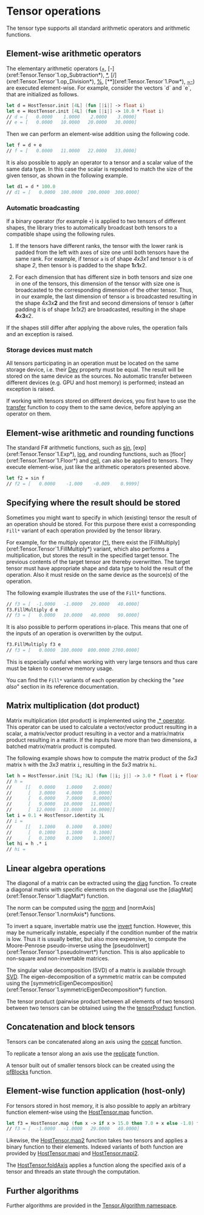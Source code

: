 # Tensor operations

The tensor type supports all standard arithmetic operators and arithmetic functions.

## Element-wise arithmetic operators

The elementary arithmetic operators ([+](xref:Tensor.Tensor`1.op_Addition*), [-](xref:Tensor.Tensor`1.op_Subtraction*), [*](xref:Tensor.Tensor`1.op_Multiply*), [/](xref:Tensor.Tensor`1.op_Division*), [%](xref:Tensor.Tensor`1.op_Modulus*), [**](xref:Tensor.Tensor`1.Pow*), [~-](xref:Tensor.Tensor`1.op_UnaryNegation*)) are executed element-wise.
For example, consider the vectors `d` and `e`, that are initialized as follows.

```fsharp
let d = HostTensor.init [4L] (fun [|i|] -> float i)
let e = HostTensor.init [4L] (fun [|i|] -> 10.0 * float i)
// d = [   0.0000    1.0000    2.0000    3.0000]
// e = [   0.0000   10.0000   20.0000   30.0000]
```

Then we can perform an element-wise addition using the following code.

```fsharp
let f = d + e
// f = [   0.0000   11.0000   22.0000   33.0000]
```

It is also possible to apply an operator to a tensor and a scalar value of the same data type.
In this case the scalar is repeated to match the size of the given tensor, as shown in the following example.

```fsharp
let d1 = d * 100.0
// d1 = [   0.0000  100.0000  200.0000  300.0000]
```

### Automatic broadcasting
If a binary operator (for example `+`) is applied to two tensors of different shapes, the library tries to automatically broadcast both tensors to a compatible shape using the following rules.

1. If the tensors have different ranks, the tensor with the lower rank is padded from the left with axes of size one until both tensors have the same rank.
For example, if tensor `a` is of shape *4x3x1* and tensor `b` is of shape *2*, then tensor `b` is padded to the shape **1**x**1**x2.

1. For each dimension that has different size in both tensors and size one in one of the tensors, this dimension of the tensor with size one is broadcasted to the corresponding dimension of the other tensor.
Thus, in our example, the last dimension of tensor `a` is broadcasted resulting in the shape 4x3x**2** and the first and second dimensions of tensor `b` (after padding it is of shape *1x1x2*) are broadcasted, resulting in the shape **4**x**3**x2.

If the shapes still differ after applying the above rules, the operation fails and an exception is raised.

### Storage devices must match
All tensors participating in an operation must be located on the same storage device, i.e. their [Dev](xref:Tensor.Tensor`1.Dev*) property must be equal.
The result will be stored on the same device as the sources.
No automatic transfer between different devices (e.g. GPU and host memory) is performed; instead an exception is raised.

If working with tensors stored on different devices, you first have to use the [transfer](xref:Tensor.Tensor`1.transfer*) function to copy them to the same device, before applying an operator on them.

## Element-wise arithmetic and rounding functions
The standard F# arithmetic functions, such as [sin](xref:Tensor.Tensor`1.Sin*), [exp](xref:Tensor.Tensor`1.Exp*), [log](xref:Tensor.Tensor`1.Log*), and rounding functions, such as [floor](xref:Tensor.Tensor`1.Floor*) and [ceil](xref:Tensor.Tensor`1.Ceiling*), can also be applied to tensors.
They execute element-wise, just like the arithmetic operators presented above.
```fsharp
let f2 = sin f
// f2 = [   0.0000    -1.000    -0.009    0.9999]
```

## Specifying where the result should be stored
Sometimes you might want to specify in which (existing) tensor the result of an operation should be stored.
For this purpose there exist a corresponding `Fill*` variant of each operation provided by the tensor library.

For example, for the multiply operator [(*)](xref:Tensor.Tensor`1.op_Multiply*), there exist the [FillMultiply](xref:Tensor.Tensor`1.FillMultiply*) variant, which also performs a multiplication, but stores the result in the specified target tensor.
The previous contents of the target tensor are thereby overwritten.
The target tensor must have appropriate shape and data type to hold the result of the operation.
Also it must reside on the same device as the source(s) of the operation.

The following example illustrates the use of the `Fill*` functions.

```fsharp
// f3 = [  -1.0000   -1.0000   29.0000   40.0000]
f3.FillMultiply d e
// f3 = [   0.0000   10.0000   40.0000   90.0000]
```

It is also possible to perform operations in-place.
This means that one of the inputs of an operation is overwritten by the output.

```fsharp
f3.FillMultiply f3 e
// f3 = [   0.0000  100.0000  800.0000 2700.0000]
```

This is especially useful when working with very large tensors and thus care must be taken to conserve memory usage.

You can find the `Fill*` variants of each operation by checking the "*see also*" section in its reference documentation.

## Matrix multiplication (dot product)
Matrix multiplication (dot product) is implemented using the [.* operator](xref:Tensor.Tensor`1.op_DotMultiply*).
This operator can be used to calculate a vector/vector product resulting in a scalar, a matrix/vector product resulting in a vector and a matrix/matrix product resulting in a matrix.
If the inputs have more than two dimensions, a batched matrix/matrix product is computed.

The following example shows how to compute the matrix product of the *5x3* matrix `h` with the *3x3* matrix `i`, resulting in the *5x3* matrix `hi`.

```fsharp
let h = HostTensor.init [5L; 3L] (fun [|i; j|] -> 3.0 * float i + float j)
// h =
//     [[   0.0000    1.0000    2.0000]
//      [   3.0000    4.0000    5.0000]
//      [   6.0000    7.0000    8.0000]
//      [   9.0000   10.0000   11.0000]
//      [  12.0000   13.0000   14.0000]]
let i = 0.1 + HostTensor.identity 3L
// i =
//     [[   1.1000    0.1000    0.1000]
//      [   0.1000    1.1000    0.1000]
//      [   0.1000    0.1000    1.1000]]
let hi = h .* i
// hi =
```

## Linear algebra operations
The diagonal of a matrix can be extracted using the [diag](xref:Tensor.Tensor`1.diag*) function.
To create a diagonal matrix with specific elements on the diagonal use the [diagMat](xref:Tensor.Tensor`1.diagMat*) function.

The norm can be computed using the [norm](xref:Tensor.Tensor`1.norm*) and [normAxis](xref:Tensor.Tensor`1.normAxis*) functions.

To invert a square, invertable matrix use the [invert](xref:Tensor.Tensor`1.invert*) function.
However, this may be numerically instable, especially if the condition number of the matrix is low.
Thus it is usually better, but also more expensive, to compute the Moore-Penrose pseudo-inverse using the [pseudoInvert](xref:Tensor.Tensor`1.pseudoInvert*) function.
This is also applicable to non-square and non-invertable matrices.

The singular value decomposition (SVD) of a matrix is available through [SVD](xref:Tensor.Tensor`1.SVD*).
The eigen-decomposition of a symmetric matrix can be computed using the [symmetricEigenDecomposition](xref:Tensor.Tensor`1.symmetricEigenDecomposition*) function.

The tensor product (pairwise product between all elements of two tensors) between two tensors can be obtained using the the [tensorProduct](xref:Tensor.Tensor`1.tensorProduct*) function.

## Concatenation and block tensors
Tensors can be concatenated along an axis using the [concat](xref:Tensor.Tensor`1.concat*) function.

To replicate a tensor along an axis use the [replicate](xref:Tensor.Tensor`1.replicate*) function.

A tensor built out of smaller tensors block can be created using the [ofBlocks](xref:Tensor.Tensor`1.ofBlocks*) function.

## Element-wise function application (host-only)
For tensors stored in host memory, it is also possible to apply an arbitrary function element-wise using the [HostTensor.map](xref:Tensor.HostTensor.map*) function.

```fsharp
let f3 = HostTensor.map (fun x -> if x > 15.0 then 7.0 + x else -1.0) f
// f3 = [  -1.0000   -1.0000   29.0000   40.0000]
```

Likewise, the [HostTensor.map2](xref:Tensor.HostTensor.map2*) function takes two tensors and applies a binary function to their elements.
Indexed variants of both function are provided by [HostTensor.mapi](xref:Tensor.HostTensor.mapi*) and [HostTensor.mapi2](xref:Tensor.HostTensor.mapi2*).

The [HostTensor.foldAxis](xref:Tensor.HostTensor.foldAxis*) applies a function along the specified axis of a tensor and threads an state through the computation.

## Further algorithms

Further algorithms are provided in the [Tensor.Algorithm namespace](xref:Tensor.Algorithm).
